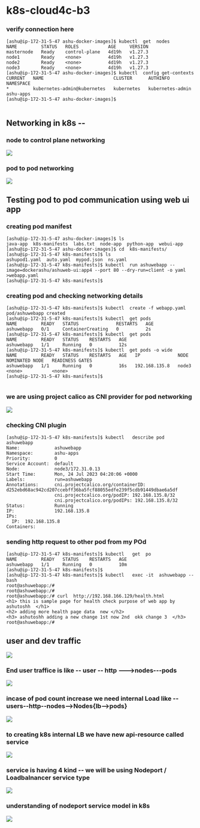 # k8s-cloud4c-b3

### verify connection here

```
[ashu@ip-172-31-5-47 ashu-docker-images]$ kubectl  get  nodes
NAME         STATUS   ROLES           AGE     VERSION
masternode   Ready    control-plane   4d19h   v1.27.3
node1        Ready    <none>          4d19h   v1.27.3
node2        Ready    <none>          4d19h   v1.27.3
node3        Ready    <none>          4d19h   v1.27.3
[ashu@ip-172-31-5-47 ashu-docker-images]$ kubectl  config get-contexts 
CURRENT   NAME                          CLUSTER      AUTHINFO           NAMESPACE
*         kubernetes-admin@kubernetes   kubernetes   kubernetes-admin   ashu-apps
[ashu@ip-172-31-5-47 ashu-docker-images]$ 


```

## Networking in k8s -- 

### node to control plane networking 

<img src="nod1.png">

### pod to pod networking 

<img src="net1.png">

## Testing pod to pod communication using web ui app 

### creating pod manifest 

```
[ashu@ip-172-31-5-47 ashu-docker-images]$ ls
java-app  k8s-manifests  labs.txt  node-app  python-app  webui-app
[ashu@ip-172-31-5-47 ashu-docker-images]$ cd  k8s-manifests/
[ashu@ip-172-31-5-47 k8s-manifests]$ ls
ashupod1.yaml  auto.yaml  mypod.json  ns.yaml
[ashu@ip-172-31-5-47 k8s-manifests]$ kubectl  run ashuwebapp --image=dockerashu/ashuweb-ui:app4 --port 80 --dry-run=client -o yaml >webapp.yaml 
[ashu@ip-172-31-5-47 k8s-manifests]$ 
```

### creating pod and checking networking details

```
[ashu@ip-172-31-5-47 k8s-manifests]$ kubectl  create -f webapp.yaml 
pod/ashuwebapp created
[ashu@ip-172-31-5-47 k8s-manifests]$ kubectl  get pods
NAME         READY   STATUS              RESTARTS   AGE
ashuwebapp   0/1     ContainerCreating   0          2s
[ashu@ip-172-31-5-47 k8s-manifests]$ kubectl  get pods
NAME         READY   STATUS    RESTARTS   AGE
ashuwebapp   1/1     Running   0          12s
[ashu@ip-172-31-5-47 k8s-manifests]$ kubectl  get pods -o wide
NAME         READY   STATUS    RESTARTS   AGE   IP              NODE    NOMINATED NODE   READINESS GATES
ashuwebapp   1/1     Running   0          16s   192.168.135.8   node3   <none>           <none>
[ashu@ip-172-31-5-47 k8s-manifests]$ 


```

### we are using project calico as CNI provider for pod networking 

<img src="cni.png">

### checking CNI plugin 

```
[ashu@ip-172-31-5-47 k8s-manifests]$ kubectl   describe pod  ashuwebapp 
Name:             ashuwebapp
Namespace:        ashu-apps
Priority:         0
Service Account:  default
Node:             node3/172.31.0.13
Start Time:       Mon, 24 Jul 2023 04:20:06 +0000
Labels:           run=ashuwebapp
Annotations:      cni.projectcalico.org/containerID: d252ebd68ac942cd207ccebff36ba5fcf88055edfe239f5cdb91449dbae6a5df
                  cni.projectcalico.org/podIP: 192.168.135.8/32
                  cni.projectcalico.org/podIPs: 192.168.135.8/32
Status:           Running
IP:               192.168.135.8
IPs:
  IP:  192.168.135.8
Containers:
```

### sending http request to other pod from my POd 

```
[ashu@ip-172-31-5-47 k8s-manifests]$ kubectl   get  po
NAME         READY   STATUS    RESTARTS   AGE
ashuwebapp   1/1     Running   0          10m
[ashu@ip-172-31-5-47 k8s-manifests]$ 
[ashu@ip-172-31-5-47 k8s-manifests]$ kubectl   exec -it  ashuwebapp -- bash 
root@ashuwebapp:/# 
root@ashuwebapp:/# 
root@ashuwebapp:/# curl  http://192.168.166.129/health.html 
<h1> this is sample page for health check purpose of web app by ashutoshh  </h1>
<h2> adding more health page data  new </h2>
<h3> ashutoshh adding a new change 1st now 2nd  okk change 3  </h3>
root@ashuwebapp:/# 

```

## user and dev traffic 

<img src="dev.png">


### End user traffice is like -- user -- http --->nodes---pods

<img src="unp.png">

### incase of pod count increase we need internal Load like -- users--http--nodes-->Nodes{lb-->pods}

<img src="finalnet.png">

### to creating k8s internal LB we have new api-resource called service

<img src="svc.png">

### service is having 4 kind -- we will be using Nodeport / Loadbalnancer service type

<img src="stype.png">

### understanding of nodeport service model in k8s 

<img src="svcm.png">



